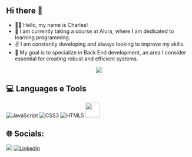  ## Hi there 👋

-  👨‍💻 Hello, my name is Charles!
- 🌱 I am currently taking a course at Alura, where I am dedicated to learning programming.
- ✌️ I am constantly developing and always looking to improve my skills.
- 🎯 My goal is to specialize in Back End development, an area I consider essential for creating robust and efficient systems.

 <p align="center"> <img src="https://github-readme-stats.vercel.app/api?username=EdsonCharles&show_icons=true&theme=dark"/> </p>


## 💻 Languages e Tools 

![JavaScript](https://img.shields.io/badge/javascript-%23323330.svg?style=for-the-badge&logo=javascript&logoColor=%23F7DF1E)
![CSS3](https://img.shields.io/badge/css3-%231572B6.svg?style=for-the-badge&logo=css3&logoColor=white)
![HTML5](https://img.shields.io/badge/html5-%23E34F26.svg?style=for-the-badge&logo=html5&logoColor=white) 
<img src="https://cdn.jsdelivr.net/gh/devicons/devicon@latest/icons/git/git-original-wordmark.svg" width="40" height="40"/>

## 🌐 Socials:

<a href="https://instagram.com/edsoncharless_" target="_blank"><img loading="lazy" src="https://img.shields.io/badge/-Instagram-%23E4405F?style=for-the-badge&logo=instagram&logoColor=white" target="_blank"></a>
[![LinkedIn](https://img.shields.io/badge/LinkedIn-0077B5?style=for-the-badge&logo=linkedin&logoColor=white)](https://www.linkedin.com/in/edson-charless/)
